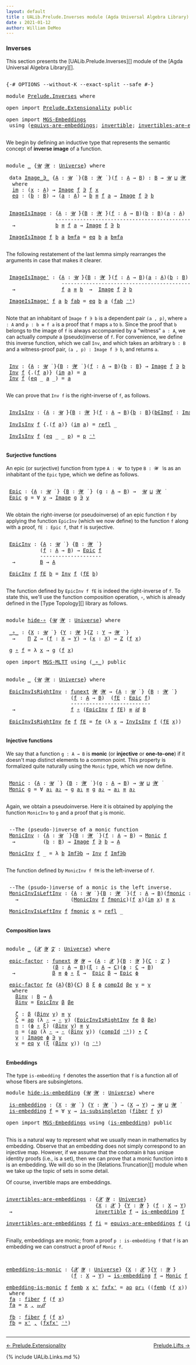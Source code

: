 ```yaml
---
layout: default
title : UALib.Prelude.Inverses module (Agda Universal Algebra Library)
date : 2021-01-12
author: William DeMeo
---
```


### <a id="inverses">Inverses</a>

This section presents the [UALib.Prelude.Inverses][] module of the [Agda Universal Algebra Library][].

<pre class="Agda">

<a id="290" class="Symbol">{-#</a> <a id="294" class="Keyword">OPTIONS</a> <a id="302" class="Pragma">--without-K</a> <a id="314" class="Pragma">--exact-split</a> <a id="328" class="Pragma">--safe</a> <a id="335" class="Symbol">#-}</a>

<a id="340" class="Keyword">module</a> <a id="347" href="Prelude.Inverses.html" class="Module">Prelude.Inverses</a> <a id="364" class="Keyword">where</a>

<a id="371" class="Keyword">open</a> <a id="376" class="Keyword">import</a> <a id="383" href="Prelude.Extensionality.html" class="Module">Prelude.Extensionality</a> <a id="406" class="Keyword">public</a>

<a id="414" class="Keyword">open</a> <a id="419" class="Keyword">import</a> <a id="426" href="MGS-Embeddings.html" class="Module">MGS-Embeddings</a>
 <a id="442" class="Keyword">using</a> <a id="448" class="Symbol">(</a><a id="449" href="MGS-Embeddings.html#1410" class="Function">equivs-are-embeddings</a><a id="470" class="Symbol">;</a> <a id="472" href="MGS-Equivalences.html#370" class="Function">invertible</a><a id="482" class="Symbol">;</a> <a id="484" href="MGS-Equivalences.html#2127" class="Function">invertibles-are-equivs</a><a id="506" class="Symbol">)</a> <a id="508" class="Keyword">public</a>

</pre>

We begin by defining an inductive type that represents the semantic concept of **inverse image** of a function.

<pre class="Agda">

<a id="655" class="Keyword">module</a> <a id="662" href="Prelude.Inverses.html#662" class="Module">_</a> <a id="664" class="Symbol">{</a><a id="665" href="Prelude.Inverses.html#665" class="Bound">𝓤</a> <a id="667" href="Prelude.Inverses.html#667" class="Bound">𝓦</a> <a id="669" class="Symbol">:</a> <a id="671" href="Agda.Primitive.html#423" class="Postulate">Universe</a><a id="679" class="Symbol">}</a> <a id="681" class="Keyword">where</a>

 <a id="689" class="Keyword">data</a> <a id="694" href="Prelude.Inverses.html#694" class="Datatype Operator">Image_∋_</a> <a id="703" class="Symbol">{</a><a id="704" href="Prelude.Inverses.html#704" class="Bound">A</a> <a id="706" class="Symbol">:</a> <a id="708" href="Prelude.Inverses.html#665" class="Bound">𝓤</a> <a id="710" href="Universes.html#403" class="Function Operator">̇</a> <a id="712" class="Symbol">}{</a><a id="714" href="Prelude.Inverses.html#714" class="Bound">B</a> <a id="716" class="Symbol">:</a> <a id="718" href="Prelude.Inverses.html#667" class="Bound">𝓦</a> <a id="720" href="Universes.html#403" class="Function Operator">̇</a> <a id="722" class="Symbol">}(</a><a id="724" href="Prelude.Inverses.html#724" class="Bound">f</a> <a id="726" class="Symbol">:</a> <a id="728" href="Prelude.Inverses.html#704" class="Bound">A</a> <a id="730" class="Symbol">→</a> <a id="732" href="Prelude.Inverses.html#714" class="Bound">B</a><a id="733" class="Symbol">)</a> <a id="735" class="Symbol">:</a> <a id="737" href="Prelude.Inverses.html#714" class="Bound">B</a> <a id="739" class="Symbol">→</a> <a id="741" href="Prelude.Inverses.html#665" class="Bound">𝓤</a> <a id="743" href="Agda.Primitive.html#636" class="Primitive Operator">⊔</a> <a id="745" href="Prelude.Inverses.html#667" class="Bound">𝓦</a> <a id="747" href="Universes.html#403" class="Function Operator">̇</a>
  <a id="751" class="Keyword">where</a>
  <a id="759" href="Prelude.Inverses.html#759" class="InductiveConstructor">im</a> <a id="762" class="Symbol">:</a> <a id="764" class="Symbol">(</a><a id="765" href="Prelude.Inverses.html#765" class="Bound">x</a> <a id="767" class="Symbol">:</a> <a id="769" href="Prelude.Inverses.html#704" class="Bound">A</a><a id="770" class="Symbol">)</a> <a id="772" class="Symbol">→</a> <a id="774" href="Prelude.Inverses.html#694" class="Datatype Operator">Image</a> <a id="780" href="Prelude.Inverses.html#724" class="Bound">f</a> <a id="782" href="Prelude.Inverses.html#694" class="Datatype Operator">∋</a> <a id="784" href="Prelude.Inverses.html#724" class="Bound">f</a> <a id="786" href="Prelude.Inverses.html#765" class="Bound">x</a>
  <a id="790" href="Prelude.Inverses.html#790" class="InductiveConstructor">eq</a> <a id="793" class="Symbol">:</a> <a id="795" class="Symbol">(</a><a id="796" href="Prelude.Inverses.html#796" class="Bound">b</a> <a id="798" class="Symbol">:</a> <a id="800" href="Prelude.Inverses.html#714" class="Bound">B</a><a id="801" class="Symbol">)</a> <a id="803" class="Symbol">→</a> <a id="805" class="Symbol">(</a><a id="806" href="Prelude.Inverses.html#806" class="Bound">a</a> <a id="808" class="Symbol">:</a> <a id="810" href="Prelude.Inverses.html#704" class="Bound">A</a><a id="811" class="Symbol">)</a> <a id="813" class="Symbol">→</a> <a id="815" href="Prelude.Inverses.html#796" class="Bound">b</a> <a id="817" href="Prelude.Equality.html#1231" class="Datatype Operator">≡</a> <a id="819" href="Prelude.Inverses.html#724" class="Bound">f</a> <a id="821" href="Prelude.Inverses.html#806" class="Bound">a</a> <a id="823" class="Symbol">→</a> <a id="825" href="Prelude.Inverses.html#694" class="Datatype Operator">Image</a> <a id="831" href="Prelude.Inverses.html#724" class="Bound">f</a> <a id="833" href="Prelude.Inverses.html#694" class="Datatype Operator">∋</a> <a id="835" href="Prelude.Inverses.html#796" class="Bound">b</a>


 <a id="840" href="Prelude.Inverses.html#840" class="Function">ImageIsImage</a> <a id="853" class="Symbol">:</a> <a id="855" class="Symbol">{</a><a id="856" href="Prelude.Inverses.html#856" class="Bound">A</a> <a id="858" class="Symbol">:</a> <a id="860" href="Prelude.Inverses.html#665" class="Bound">𝓤</a> <a id="862" href="Universes.html#403" class="Function Operator">̇</a><a id="863" class="Symbol">}{</a><a id="865" href="Prelude.Inverses.html#865" class="Bound">B</a> <a id="867" class="Symbol">:</a> <a id="869" href="Prelude.Inverses.html#667" class="Bound">𝓦</a> <a id="871" href="Universes.html#403" class="Function Operator">̇</a><a id="872" class="Symbol">}(</a><a id="874" href="Prelude.Inverses.html#874" class="Bound">f</a> <a id="876" class="Symbol">:</a> <a id="878" href="Prelude.Inverses.html#856" class="Bound">A</a> <a id="880" class="Symbol">→</a> <a id="882" href="Prelude.Inverses.html#865" class="Bound">B</a><a id="883" class="Symbol">)(</a><a id="885" href="Prelude.Inverses.html#885" class="Bound">b</a> <a id="887" class="Symbol">:</a> <a id="889" href="Prelude.Inverses.html#865" class="Bound">B</a><a id="890" class="Symbol">)(</a><a id="892" href="Prelude.Inverses.html#892" class="Bound">a</a> <a id="894" class="Symbol">:</a> <a id="896" href="Prelude.Inverses.html#856" class="Bound">A</a><a id="897" class="Symbol">)</a>
                <a id="915" class="Comment">---------------------------------------------</a>
  <a id="963" class="Symbol">→</a>             <a id="977" href="Prelude.Inverses.html#885" class="Bound">b</a> <a id="979" href="Prelude.Equality.html#1231" class="Datatype Operator">≡</a> <a id="981" href="Prelude.Inverses.html#874" class="Bound">f</a> <a id="983" href="Prelude.Inverses.html#892" class="Bound">a</a> <a id="985" class="Symbol">→</a> <a id="987" href="Prelude.Inverses.html#694" class="Datatype Operator">Image</a> <a id="993" href="Prelude.Inverses.html#874" class="Bound">f</a> <a id="995" href="Prelude.Inverses.html#694" class="Datatype Operator">∋</a> <a id="997" href="Prelude.Inverses.html#885" class="Bound">b</a>

 <a id="1001" href="Prelude.Inverses.html#840" class="Function">ImageIsImage</a> <a id="1014" href="Prelude.Inverses.html#1014" class="Bound">f</a> <a id="1016" href="Prelude.Inverses.html#1016" class="Bound">b</a> <a id="1018" href="Prelude.Inverses.html#1018" class="Bound">a</a> <a id="1020" href="Prelude.Inverses.html#1020" class="Bound">b≡fa</a> <a id="1025" class="Symbol">=</a> <a id="1027" href="Prelude.Inverses.html#790" class="InductiveConstructor">eq</a> <a id="1030" href="Prelude.Inverses.html#1016" class="Bound">b</a> <a id="1032" href="Prelude.Inverses.html#1018" class="Bound">a</a> <a id="1034" href="Prelude.Inverses.html#1020" class="Bound">b≡fa</a>

</pre>

The following restatement of the last lemma simply rearranges the arguments in case that makes it clearer.

<pre class="Agda">

 <a id="1175" href="Prelude.Inverses.html#1175" class="Function">ImageIsImage&#39;</a> <a id="1189" class="Symbol">:</a> <a id="1191" class="Symbol">{</a><a id="1192" href="Prelude.Inverses.html#1192" class="Bound">A</a> <a id="1194" class="Symbol">:</a> <a id="1196" href="Prelude.Inverses.html#665" class="Bound">𝓤</a> <a id="1198" href="Universes.html#403" class="Function Operator">̇</a><a id="1199" class="Symbol">}{</a><a id="1201" href="Prelude.Inverses.html#1201" class="Bound">B</a> <a id="1203" class="Symbol">:</a> <a id="1205" href="Prelude.Inverses.html#667" class="Bound">𝓦</a> <a id="1207" href="Universes.html#403" class="Function Operator">̇</a><a id="1208" class="Symbol">}(</a><a id="1210" href="Prelude.Inverses.html#1210" class="Bound">f</a> <a id="1212" class="Symbol">:</a> <a id="1214" href="Prelude.Inverses.html#1192" class="Bound">A</a> <a id="1216" class="Symbol">→</a> <a id="1218" href="Prelude.Inverses.html#1201" class="Bound">B</a><a id="1219" class="Symbol">)(</a><a id="1221" href="Prelude.Inverses.html#1221" class="Bound">a</a> <a id="1223" class="Symbol">:</a> <a id="1225" href="Prelude.Inverses.html#1192" class="Bound">A</a><a id="1226" class="Symbol">)(</a><a id="1228" href="Prelude.Inverses.html#1228" class="Bound">b</a> <a id="1230" class="Symbol">:</a> <a id="1232" href="Prelude.Inverses.html#1201" class="Bound">B</a><a id="1233" class="Symbol">)</a>
                  <a id="1253" class="Comment">---------------------------------------------</a>
  <a id="1301" class="Symbol">→</a>               <a id="1317" href="Prelude.Inverses.html#1210" class="Bound">f</a> <a id="1319" href="Prelude.Inverses.html#1221" class="Bound">a</a> <a id="1321" href="Prelude.Equality.html#1231" class="Datatype Operator">≡</a> <a id="1323" href="Prelude.Inverses.html#1228" class="Bound">b</a>  <a id="1326" class="Symbol">→</a>  <a id="1329" href="Prelude.Inverses.html#694" class="Datatype Operator">Image</a> <a id="1335" href="Prelude.Inverses.html#1210" class="Bound">f</a> <a id="1337" href="Prelude.Inverses.html#694" class="Datatype Operator">∋</a> <a id="1339" href="Prelude.Inverses.html#1228" class="Bound">b</a>

 <a id="1343" href="Prelude.Inverses.html#1175" class="Function">ImageIsImage&#39;</a> <a id="1357" href="Prelude.Inverses.html#1357" class="Bound">f</a> <a id="1359" href="Prelude.Inverses.html#1359" class="Bound">a</a> <a id="1361" href="Prelude.Inverses.html#1361" class="Bound">b</a> <a id="1363" href="Prelude.Inverses.html#1363" class="Bound">fab</a> <a id="1367" class="Symbol">=</a> <a id="1369" href="Prelude.Inverses.html#790" class="InductiveConstructor">eq</a> <a id="1372" href="Prelude.Inverses.html#1361" class="Bound">b</a> <a id="1374" href="Prelude.Inverses.html#1359" class="Bound">a</a> <a id="1376" class="Symbol">(</a><a id="1377" href="Prelude.Inverses.html#1363" class="Bound">fab</a> <a id="1381" href="MGS-MLTT.html#6125" class="Function Operator">⁻¹</a><a id="1383" class="Symbol">)</a>

</pre>

Note that an inhabitant of `Image f ∋ b` is a dependent pair `(a , p)`, where `a : A` and `p : b ≡ f a` is a proof that `f` maps `a` to `b`.  Since the proof that `b` belongs to the image of `f` is always accompanied by a "witness" `a : A`, we can actually *compute* a (pseudo)inverse of `f`. For convenience, we define this inverse function, which we call `Inv`, and which takes an arbitrary `b : B` and a witness-proof pair, `(a , p) : Image f ∋ b`, and returns `a`.

<pre class="Agda">

 <a id="1883" href="Prelude.Inverses.html#1883" class="Function">Inv</a> <a id="1887" class="Symbol">:</a> <a id="1889" class="Symbol">{</a><a id="1890" href="Prelude.Inverses.html#1890" class="Bound">A</a> <a id="1892" class="Symbol">:</a> <a id="1894" href="Prelude.Inverses.html#665" class="Bound">𝓤</a> <a id="1896" href="Universes.html#403" class="Function Operator">̇</a> <a id="1898" class="Symbol">}{</a><a id="1900" href="Prelude.Inverses.html#1900" class="Bound">B</a> <a id="1902" class="Symbol">:</a> <a id="1904" href="Prelude.Inverses.html#667" class="Bound">𝓦</a> <a id="1906" href="Universes.html#403" class="Function Operator">̇</a> <a id="1908" class="Symbol">}(</a><a id="1910" href="Prelude.Inverses.html#1910" class="Bound">f</a> <a id="1912" class="Symbol">:</a> <a id="1914" href="Prelude.Inverses.html#1890" class="Bound">A</a> <a id="1916" class="Symbol">→</a> <a id="1918" href="Prelude.Inverses.html#1900" class="Bound">B</a><a id="1919" class="Symbol">){</a><a id="1921" href="Prelude.Inverses.html#1921" class="Bound">b</a> <a id="1923" class="Symbol">:</a> <a id="1925" href="Prelude.Inverses.html#1900" class="Bound">B</a><a id="1926" class="Symbol">}</a> <a id="1928" class="Symbol">→</a> <a id="1930" href="Prelude.Inverses.html#694" class="Datatype Operator">Image</a> <a id="1936" href="Prelude.Inverses.html#1910" class="Bound">f</a> <a id="1938" href="Prelude.Inverses.html#694" class="Datatype Operator">∋</a> <a id="1940" href="Prelude.Inverses.html#1921" class="Bound">b</a>  <a id="1943" class="Symbol">→</a>  <a id="1946" href="Prelude.Inverses.html#1890" class="Bound">A</a>
 <a id="1949" href="Prelude.Inverses.html#1883" class="Function">Inv</a> <a id="1953" href="Prelude.Inverses.html#1953" class="Bound">f</a> <a id="1955" class="Symbol">{</a><a id="1956" class="DottedPattern Symbol">.(</a><a id="1958" href="Prelude.Inverses.html#1953" class="DottedPattern Bound">f</a> <a id="1960" href="Prelude.Inverses.html#1968" class="DottedPattern Bound">a</a><a id="1961" class="DottedPattern Symbol">)</a><a id="1962" class="Symbol">}</a> <a id="1964" class="Symbol">(</a><a id="1965" href="Prelude.Inverses.html#759" class="InductiveConstructor">im</a> <a id="1968" href="Prelude.Inverses.html#1968" class="Bound">a</a><a id="1969" class="Symbol">)</a> <a id="1971" class="Symbol">=</a> <a id="1973" href="Prelude.Inverses.html#1968" class="Bound">a</a>
 <a id="1976" href="Prelude.Inverses.html#1883" class="Function">Inv</a> <a id="1980" href="Prelude.Inverses.html#1980" class="Bound">f</a> <a id="1982" class="Symbol">(</a><a id="1983" href="Prelude.Inverses.html#790" class="InductiveConstructor">eq</a> <a id="1986" class="Symbol">_</a> <a id="1988" href="Prelude.Inverses.html#1988" class="Bound">a</a> <a id="1990" class="Symbol">_)</a> <a id="1993" class="Symbol">=</a> <a id="1995" href="Prelude.Inverses.html#1988" class="Bound">a</a>

</pre>

We can prove that `Inv f` is the right-inverse of `f`, as follows.

<pre class="Agda">

 <a id="2093" href="Prelude.Inverses.html#2093" class="Function">InvIsInv</a> <a id="2102" class="Symbol">:</a> <a id="2104" class="Symbol">{</a><a id="2105" href="Prelude.Inverses.html#2105" class="Bound">A</a> <a id="2107" class="Symbol">:</a> <a id="2109" href="Prelude.Inverses.html#665" class="Bound">𝓤</a> <a id="2111" href="Universes.html#403" class="Function Operator">̇</a><a id="2112" class="Symbol">}{</a><a id="2114" href="Prelude.Inverses.html#2114" class="Bound">B</a> <a id="2116" class="Symbol">:</a> <a id="2118" href="Prelude.Inverses.html#667" class="Bound">𝓦</a> <a id="2120" href="Universes.html#403" class="Function Operator">̇</a><a id="2121" class="Symbol">}(</a><a id="2123" href="Prelude.Inverses.html#2123" class="Bound">f</a> <a id="2125" class="Symbol">:</a> <a id="2127" href="Prelude.Inverses.html#2105" class="Bound">A</a> <a id="2129" class="Symbol">→</a> <a id="2131" href="Prelude.Inverses.html#2114" class="Bound">B</a><a id="2132" class="Symbol">){</a><a id="2134" href="Prelude.Inverses.html#2134" class="Bound">b</a> <a id="2136" class="Symbol">:</a> <a id="2138" href="Prelude.Inverses.html#2114" class="Bound">B</a><a id="2139" class="Symbol">}(</a><a id="2141" href="Prelude.Inverses.html#2141" class="Bound">b∈Imgf</a> <a id="2148" class="Symbol">:</a> <a id="2150" href="Prelude.Inverses.html#694" class="Datatype Operator">Image</a> <a id="2156" href="Prelude.Inverses.html#2123" class="Bound">f</a> <a id="2158" href="Prelude.Inverses.html#694" class="Datatype Operator">∋</a> <a id="2160" href="Prelude.Inverses.html#2134" class="Bound">b</a><a id="2161" class="Symbol">)</a> <a id="2163" class="Symbol">→</a> <a id="2165" href="Prelude.Inverses.html#2123" class="Bound">f</a><a id="2166" class="Symbol">(</a><a id="2167" href="Prelude.Inverses.html#1883" class="Function">Inv</a> <a id="2171" href="Prelude.Inverses.html#2123" class="Bound">f</a> <a id="2173" href="Prelude.Inverses.html#2141" class="Bound">b∈Imgf</a><a id="2179" class="Symbol">)</a> <a id="2181" href="Prelude.Equality.html#1231" class="Datatype Operator">≡</a> <a id="2183" href="Prelude.Inverses.html#2134" class="Bound">b</a>

 <a id="2187" href="Prelude.Inverses.html#2093" class="Function">InvIsInv</a> <a id="2196" href="Prelude.Inverses.html#2196" class="Bound">f</a> <a id="2198" class="Symbol">{</a><a id="2199" class="DottedPattern Symbol">.(</a><a id="2201" href="Prelude.Inverses.html#2196" class="DottedPattern Bound">f</a> <a id="2203" href="Prelude.Inverses.html#2211" class="DottedPattern Bound">a</a><a id="2204" class="DottedPattern Symbol">)</a><a id="2205" class="Symbol">}</a> <a id="2207" class="Symbol">(</a><a id="2208" href="Prelude.Inverses.html#759" class="InductiveConstructor">im</a> <a id="2211" href="Prelude.Inverses.html#2211" class="Bound">a</a><a id="2212" class="Symbol">)</a> <a id="2214" class="Symbol">=</a> <a id="2216" href="Prelude.Equality.html#1413" class="InductiveConstructor">refl</a> <a id="2221" class="Symbol">_</a>

 <a id="2225" href="Prelude.Inverses.html#2093" class="Function">InvIsInv</a> <a id="2234" href="Prelude.Inverses.html#2234" class="Bound">f</a> <a id="2236" class="Symbol">(</a><a id="2237" href="Prelude.Inverses.html#790" class="InductiveConstructor">eq</a> <a id="2240" class="Symbol">_</a> <a id="2242" class="Symbol">_</a> <a id="2244" href="Prelude.Inverses.html#2244" class="Bound">p</a><a id="2245" class="Symbol">)</a> <a id="2247" class="Symbol">=</a> <a id="2249" href="Prelude.Inverses.html#2244" class="Bound">p</a> <a id="2251" href="MGS-MLTT.html#6125" class="Function Operator">⁻¹</a>

</pre>





#### <a id="surjective-functions">Surjective functions</a>

An epic (or surjective) function from type `A : 𝓤 ̇` to type `B : 𝓦 ̇` is as an inhabitant of the `Epic` type, which we define as follows.

<pre class="Agda">

 <a id="2486" href="Prelude.Inverses.html#2486" class="Function">Epic</a> <a id="2491" class="Symbol">:</a> <a id="2493" class="Symbol">{</a><a id="2494" href="Prelude.Inverses.html#2494" class="Bound">A</a> <a id="2496" class="Symbol">:</a> <a id="2498" href="Prelude.Inverses.html#665" class="Bound">𝓤</a> <a id="2500" href="Universes.html#403" class="Function Operator">̇</a> <a id="2502" class="Symbol">}</a> <a id="2504" class="Symbol">{</a><a id="2505" href="Prelude.Inverses.html#2505" class="Bound">B</a> <a id="2507" class="Symbol">:</a> <a id="2509" href="Prelude.Inverses.html#667" class="Bound">𝓦</a> <a id="2511" href="Universes.html#403" class="Function Operator">̇</a> <a id="2513" class="Symbol">}</a> <a id="2515" class="Symbol">(</a><a id="2516" href="Prelude.Inverses.html#2516" class="Bound">g</a> <a id="2518" class="Symbol">:</a> <a id="2520" href="Prelude.Inverses.html#2494" class="Bound">A</a> <a id="2522" class="Symbol">→</a> <a id="2524" href="Prelude.Inverses.html#2505" class="Bound">B</a><a id="2525" class="Symbol">)</a> <a id="2527" class="Symbol">→</a>  <a id="2530" href="Prelude.Inverses.html#665" class="Bound">𝓤</a> <a id="2532" href="Agda.Primitive.html#636" class="Primitive Operator">⊔</a> <a id="2534" href="Prelude.Inverses.html#667" class="Bound">𝓦</a> <a id="2536" href="Universes.html#403" class="Function Operator">̇</a>
 <a id="2539" href="Prelude.Inverses.html#2486" class="Function">Epic</a> <a id="2544" href="Prelude.Inverses.html#2544" class="Bound">g</a> <a id="2546" class="Symbol">=</a> <a id="2548" class="Symbol">∀</a> <a id="2550" href="Prelude.Inverses.html#2550" class="Bound">y</a> <a id="2552" class="Symbol">→</a> <a id="2554" href="Prelude.Inverses.html#694" class="Datatype Operator">Image</a> <a id="2560" href="Prelude.Inverses.html#2544" class="Bound">g</a> <a id="2562" href="Prelude.Inverses.html#694" class="Datatype Operator">∋</a> <a id="2564" href="Prelude.Inverses.html#2550" class="Bound">y</a>

</pre>

We obtain the right-inverse (or pseudoinverse) of an epic function `f` by applying the function `EpicInv` (which we now define) to the function `f` along with a proof, `fE : Epic f`, that `f` is surjective.

<pre class="Agda">

 <a id="2802" href="Prelude.Inverses.html#2802" class="Function">EpicInv</a> <a id="2810" class="Symbol">:</a> <a id="2812" class="Symbol">{</a><a id="2813" href="Prelude.Inverses.html#2813" class="Bound">A</a> <a id="2815" class="Symbol">:</a> <a id="2817" href="Prelude.Inverses.html#665" class="Bound">𝓤</a> <a id="2819" href="Universes.html#403" class="Function Operator">̇</a> <a id="2821" class="Symbol">}</a> <a id="2823" class="Symbol">{</a><a id="2824" href="Prelude.Inverses.html#2824" class="Bound">B</a> <a id="2826" class="Symbol">:</a> <a id="2828" href="Prelude.Inverses.html#667" class="Bound">𝓦</a> <a id="2830" href="Universes.html#403" class="Function Operator">̇</a> <a id="2832" class="Symbol">}</a>
           <a id="2845" class="Symbol">(</a><a id="2846" href="Prelude.Inverses.html#2846" class="Bound">f</a> <a id="2848" class="Symbol">:</a> <a id="2850" href="Prelude.Inverses.html#2813" class="Bound">A</a> <a id="2852" class="Symbol">→</a> <a id="2854" href="Prelude.Inverses.html#2824" class="Bound">B</a><a id="2855" class="Symbol">)</a> <a id="2857" class="Symbol">→</a> <a id="2859" href="Prelude.Inverses.html#2486" class="Function">Epic</a> <a id="2864" href="Prelude.Inverses.html#2846" class="Bound">f</a>
           <a id="2877" class="Comment">--------------------</a>
  <a id="2900" class="Symbol">→</a>        <a id="2909" href="Prelude.Inverses.html#2824" class="Bound">B</a> <a id="2911" class="Symbol">→</a> <a id="2913" href="Prelude.Inverses.html#2813" class="Bound">A</a>

 <a id="2917" href="Prelude.Inverses.html#2802" class="Function">EpicInv</a> <a id="2925" href="Prelude.Inverses.html#2925" class="Bound">f</a> <a id="2927" href="Prelude.Inverses.html#2927" class="Bound">fE</a> <a id="2930" href="Prelude.Inverses.html#2930" class="Bound">b</a> <a id="2932" class="Symbol">=</a> <a id="2934" href="Prelude.Inverses.html#1883" class="Function">Inv</a> <a id="2938" href="Prelude.Inverses.html#2925" class="Bound">f</a> <a id="2940" class="Symbol">(</a><a id="2941" href="Prelude.Inverses.html#2927" class="Bound">fE</a> <a id="2944" href="Prelude.Inverses.html#2930" class="Bound">b</a><a id="2945" class="Symbol">)</a>

</pre>

The function defined by `EpicInv f fE` is indeed the right-inverse of `f`. To state this, we'll use the function composition operation, `∘`, which is already defined in the [Type Topology][] library as follows.

<pre class="Agda">

<a id="3186" class="Keyword">module</a> <a id="hide-∘"></a><a id="3193" href="Prelude.Inverses.html#3193" class="Module">hide-∘</a> <a id="3200" class="Symbol">{</a><a id="3201" href="Prelude.Inverses.html#3201" class="Bound">𝓤</a> <a id="3203" href="Prelude.Inverses.html#3203" class="Bound">𝓦</a> <a id="3205" class="Symbol">:</a> <a id="3207" href="Agda.Primitive.html#423" class="Postulate">Universe</a><a id="3215" class="Symbol">}</a> <a id="3217" class="Keyword">where</a>

 <a id="hide-∘._∘_"></a><a id="3225" href="Prelude.Inverses.html#3225" class="Function Operator">_∘_</a> <a id="3229" class="Symbol">:</a> <a id="3231" class="Symbol">{</a><a id="3232" href="Prelude.Inverses.html#3232" class="Bound">X</a> <a id="3234" class="Symbol">:</a> <a id="3236" href="Prelude.Inverses.html#3201" class="Bound">𝓤</a> <a id="3238" href="Universes.html#403" class="Function Operator">̇</a> <a id="3240" class="Symbol">}</a> <a id="3242" class="Symbol">{</a><a id="3243" href="Prelude.Inverses.html#3243" class="Bound">Y</a> <a id="3245" class="Symbol">:</a> <a id="3247" href="Prelude.Inverses.html#3203" class="Bound">𝓦</a> <a id="3249" href="Universes.html#403" class="Function Operator">̇</a><a id="3250" class="Symbol">}{</a><a id="3252" href="Prelude.Inverses.html#3252" class="Bound">Z</a> <a id="3254" class="Symbol">:</a> <a id="3256" href="Prelude.Inverses.html#3243" class="Bound">Y</a> <a id="3258" class="Symbol">→</a> <a id="3260" href="Prelude.Inverses.html#3203" class="Bound">𝓦</a> <a id="3262" href="Universes.html#403" class="Function Operator">̇</a> <a id="3264" class="Symbol">}</a>
  <a id="3268" class="Symbol">→</a>    <a id="3273" href="MGS-MLTT.html#3562" class="Function">Π</a> <a id="3275" href="Prelude.Inverses.html#3252" class="Bound">Z</a> <a id="3277" class="Symbol">→</a> <a id="3279" class="Symbol">(</a><a id="3280" href="Prelude.Inverses.html#3280" class="Bound">f</a> <a id="3282" class="Symbol">:</a> <a id="3284" href="Prelude.Inverses.html#3232" class="Bound">X</a> <a id="3286" class="Symbol">→</a> <a id="3288" href="Prelude.Inverses.html#3243" class="Bound">Y</a><a id="3289" class="Symbol">)</a> <a id="3291" class="Symbol">→</a> <a id="3293" class="Symbol">(</a><a id="3294" href="Prelude.Inverses.html#3294" class="Bound">x</a> <a id="3296" class="Symbol">:</a> <a id="3298" href="Prelude.Inverses.html#3232" class="Bound">X</a><a id="3299" class="Symbol">)</a> <a id="3301" class="Symbol">→</a> <a id="3303" href="Prelude.Inverses.html#3252" class="Bound">Z</a> <a id="3305" class="Symbol">(</a><a id="3306" href="Prelude.Inverses.html#3280" class="Bound">f</a> <a id="3308" href="Prelude.Inverses.html#3294" class="Bound">x</a><a id="3309" class="Symbol">)</a>

 <a id="3313" href="Prelude.Inverses.html#3313" class="Bound">g</a> <a id="3315" href="Prelude.Inverses.html#3225" class="Function Operator">∘</a> <a id="3317" href="Prelude.Inverses.html#3317" class="Bound">f</a> <a id="3319" class="Symbol">=</a> <a id="3321" class="Symbol">λ</a> <a id="3323" href="Prelude.Inverses.html#3323" class="Bound">x</a> <a id="3325" class="Symbol">→</a> <a id="3327" href="Prelude.Inverses.html#3313" class="Bound">g</a> <a id="3329" class="Symbol">(</a><a id="3330" href="Prelude.Inverses.html#3317" class="Bound">f</a> <a id="3332" href="Prelude.Inverses.html#3323" class="Bound">x</a><a id="3333" class="Symbol">)</a>

<a id="3336" class="Keyword">open</a> <a id="3341" class="Keyword">import</a> <a id="3348" href="MGS-MLTT.html" class="Module">MGS-MLTT</a> <a id="3357" class="Keyword">using</a> <a id="3363" class="Symbol">(</a><a id="3364" href="MGS-MLTT.html#3813" class="Function Operator">_∘_</a><a id="3367" class="Symbol">)</a> <a id="3369" class="Keyword">public</a>


<a id="3378" class="Keyword">module</a> <a id="3385" href="Prelude.Inverses.html#3385" class="Module">_</a> <a id="3387" class="Symbol">{</a><a id="3388" href="Prelude.Inverses.html#3388" class="Bound">𝓤</a> <a id="3390" href="Prelude.Inverses.html#3390" class="Bound">𝓦</a> <a id="3392" class="Symbol">:</a> <a id="3394" href="Agda.Primitive.html#423" class="Postulate">Universe</a><a id="3402" class="Symbol">}</a> <a id="3404" class="Keyword">where</a>

 <a id="3412" href="Prelude.Inverses.html#3412" class="Function">EpicInvIsRightInv</a> <a id="3430" class="Symbol">:</a> <a id="3432" href="MGS-FunExt-from-Univalence.html#393" class="Function">funext</a> <a id="3439" href="Prelude.Inverses.html#3390" class="Bound">𝓦</a> <a id="3441" href="Prelude.Inverses.html#3390" class="Bound">𝓦</a> <a id="3443" class="Symbol">→</a> <a id="3445" class="Symbol">{</a><a id="3446" href="Prelude.Inverses.html#3446" class="Bound">A</a> <a id="3448" class="Symbol">:</a> <a id="3450" href="Prelude.Inverses.html#3388" class="Bound">𝓤</a> <a id="3452" href="Universes.html#403" class="Function Operator">̇</a> <a id="3454" class="Symbol">}</a> <a id="3456" class="Symbol">{</a><a id="3457" href="Prelude.Inverses.html#3457" class="Bound">B</a> <a id="3459" class="Symbol">:</a> <a id="3461" href="Prelude.Inverses.html#3390" class="Bound">𝓦</a> <a id="3463" href="Universes.html#403" class="Function Operator">̇</a> <a id="3465" class="Symbol">}</a>
                     <a id="3488" class="Symbol">(</a><a id="3489" href="Prelude.Inverses.html#3489" class="Bound">f</a> <a id="3491" class="Symbol">:</a> <a id="3493" href="Prelude.Inverses.html#3446" class="Bound">A</a> <a id="3495" class="Symbol">→</a> <a id="3497" href="Prelude.Inverses.html#3457" class="Bound">B</a><a id="3498" class="Symbol">)</a>  <a id="3501" class="Symbol">(</a><a id="3502" href="Prelude.Inverses.html#3502" class="Bound">fE</a> <a id="3505" class="Symbol">:</a> <a id="3507" href="Prelude.Inverses.html#2486" class="Function">Epic</a> <a id="3512" href="Prelude.Inverses.html#3489" class="Bound">f</a><a id="3513" class="Symbol">)</a>
                     <a id="3536" class="Comment">--------------------------</a>
  <a id="3565" class="Symbol">→</a>                  <a id="3584" href="Prelude.Inverses.html#3489" class="Bound">f</a> <a id="3586" href="MGS-MLTT.html#3813" class="Function Operator">∘</a> <a id="3588" class="Symbol">(</a><a id="3589" href="Prelude.Inverses.html#2802" class="Function">EpicInv</a> <a id="3597" href="Prelude.Inverses.html#3489" class="Bound">f</a> <a id="3599" href="Prelude.Inverses.html#3502" class="Bound">fE</a><a id="3601" class="Symbol">)</a> <a id="3603" href="Prelude.Equality.html#1231" class="Datatype Operator">≡</a> <a id="3605" href="MGS-MLTT.html#3778" class="Function">𝑖𝑑</a> <a id="3608" href="Prelude.Inverses.html#3457" class="Bound">B</a>

 <a id="3612" href="Prelude.Inverses.html#3412" class="Function">EpicInvIsRightInv</a> <a id="3630" href="Prelude.Inverses.html#3630" class="Bound">fe</a> <a id="3633" href="Prelude.Inverses.html#3633" class="Bound">f</a> <a id="3635" href="Prelude.Inverses.html#3635" class="Bound">fE</a> <a id="3638" class="Symbol">=</a> <a id="3640" href="Prelude.Inverses.html#3630" class="Bound">fe</a> <a id="3643" class="Symbol">(λ</a> <a id="3646" href="Prelude.Inverses.html#3646" class="Bound">x</a> <a id="3648" class="Symbol">→</a> <a id="3650" href="Prelude.Inverses.html#2093" class="Function">InvIsInv</a> <a id="3659" href="Prelude.Inverses.html#3633" class="Bound">f</a> <a id="3661" class="Symbol">(</a><a id="3662" href="Prelude.Inverses.html#3635" class="Bound">fE</a> <a id="3665" href="Prelude.Inverses.html#3646" class="Bound">x</a><a id="3666" class="Symbol">))</a>

</pre>





#### <a id="injective-functions">Injective functions</a>

We say that a function `g : A → B` is **monic** (or **injective** or **one-to-one**) if it doesn't map distinct elements to a common point. This property is formalized quite naturally using the `Monic` type, which we now define.

<pre class="Agda">

 <a id="3989" href="Prelude.Inverses.html#3989" class="Function">Monic</a> <a id="3995" class="Symbol">:</a> <a id="3997" class="Symbol">{</a><a id="3998" href="Prelude.Inverses.html#3998" class="Bound">A</a> <a id="4000" class="Symbol">:</a> <a id="4002" href="Prelude.Inverses.html#3388" class="Bound">𝓤</a> <a id="4004" href="Universes.html#403" class="Function Operator">̇</a> <a id="4006" class="Symbol">}</a> <a id="4008" class="Symbol">{</a><a id="4009" href="Prelude.Inverses.html#4009" class="Bound">B</a> <a id="4011" class="Symbol">:</a> <a id="4013" href="Prelude.Inverses.html#3390" class="Bound">𝓦</a> <a id="4015" href="Universes.html#403" class="Function Operator">̇</a> <a id="4017" class="Symbol">}(</a><a id="4019" href="Prelude.Inverses.html#4019" class="Bound">g</a> <a id="4021" class="Symbol">:</a> <a id="4023" href="Prelude.Inverses.html#3998" class="Bound">A</a> <a id="4025" class="Symbol">→</a> <a id="4027" href="Prelude.Inverses.html#4009" class="Bound">B</a><a id="4028" class="Symbol">)</a> <a id="4030" class="Symbol">→</a> <a id="4032" href="Prelude.Inverses.html#3388" class="Bound">𝓤</a> <a id="4034" href="Agda.Primitive.html#636" class="Primitive Operator">⊔</a> <a id="4036" href="Prelude.Inverses.html#3390" class="Bound">𝓦</a> <a id="4038" href="Universes.html#403" class="Function Operator">̇</a>
 <a id="4041" href="Prelude.Inverses.html#3989" class="Function">Monic</a> <a id="4047" href="Prelude.Inverses.html#4047" class="Bound">g</a> <a id="4049" class="Symbol">=</a> <a id="4051" class="Symbol">∀</a> <a id="4053" href="Prelude.Inverses.html#4053" class="Bound">a₁</a> <a id="4056" href="Prelude.Inverses.html#4056" class="Bound">a₂</a> <a id="4059" class="Symbol">→</a> <a id="4061" href="Prelude.Inverses.html#4047" class="Bound">g</a> <a id="4063" href="Prelude.Inverses.html#4053" class="Bound">a₁</a> <a id="4066" href="Prelude.Equality.html#1231" class="Datatype Operator">≡</a> <a id="4068" href="Prelude.Inverses.html#4047" class="Bound">g</a> <a id="4070" href="Prelude.Inverses.html#4056" class="Bound">a₂</a> <a id="4073" class="Symbol">→</a> <a id="4075" href="Prelude.Inverses.html#4053" class="Bound">a₁</a> <a id="4078" href="Prelude.Equality.html#1231" class="Datatype Operator">≡</a> <a id="4080" href="Prelude.Inverses.html#4056" class="Bound">a₂</a>

</pre>

Again, we obtain a pseudoinverse. Here it is obtained by applying the function `MonicInv` to `g` and a proof that `g` is monic.

<pre class="Agda">

 <a id="4240" class="Comment">--The (pseudo-)inverse of a monic function</a>
 <a id="4284" href="Prelude.Inverses.html#4284" class="Function">MonicInv</a> <a id="4293" class="Symbol">:</a> <a id="4295" class="Symbol">{</a><a id="4296" href="Prelude.Inverses.html#4296" class="Bound">A</a> <a id="4298" class="Symbol">:</a> <a id="4300" href="Prelude.Inverses.html#3388" class="Bound">𝓤</a> <a id="4302" href="Universes.html#403" class="Function Operator">̇</a> <a id="4304" class="Symbol">}{</a><a id="4306" href="Prelude.Inverses.html#4306" class="Bound">B</a> <a id="4308" class="Symbol">:</a> <a id="4310" href="Prelude.Inverses.html#3390" class="Bound">𝓦</a> <a id="4312" href="Universes.html#403" class="Function Operator">̇</a> <a id="4314" class="Symbol">}(</a><a id="4316" href="Prelude.Inverses.html#4316" class="Bound">f</a> <a id="4318" class="Symbol">:</a> <a id="4320" href="Prelude.Inverses.html#4296" class="Bound">A</a> <a id="4322" class="Symbol">→</a> <a id="4324" href="Prelude.Inverses.html#4306" class="Bound">B</a><a id="4325" class="Symbol">)</a> <a id="4327" class="Symbol">→</a> <a id="4329" href="Prelude.Inverses.html#3989" class="Function">Monic</a> <a id="4335" href="Prelude.Inverses.html#4316" class="Bound">f</a>
  <a id="4339" class="Symbol">→</a>         <a id="4349" class="Symbol">(</a><a id="4350" href="Prelude.Inverses.html#4350" class="Bound">b</a> <a id="4352" class="Symbol">:</a> <a id="4354" href="Prelude.Inverses.html#4306" class="Bound">B</a><a id="4355" class="Symbol">)</a> <a id="4357" class="Symbol">→</a> <a id="4359" href="Prelude.Inverses.html#694" class="Datatype Operator">Image</a> <a id="4365" href="Prelude.Inverses.html#4316" class="Bound">f</a> <a id="4367" href="Prelude.Inverses.html#694" class="Datatype Operator">∋</a> <a id="4369" href="Prelude.Inverses.html#4350" class="Bound">b</a> <a id="4371" class="Symbol">→</a> <a id="4373" href="Prelude.Inverses.html#4296" class="Bound">A</a>

 <a id="4377" href="Prelude.Inverses.html#4284" class="Function">MonicInv</a> <a id="4386" href="Prelude.Inverses.html#4386" class="Bound">f</a> <a id="4388" class="Symbol">_</a> <a id="4390" class="Symbol">=</a> <a id="4392" class="Symbol">λ</a> <a id="4394" href="Prelude.Inverses.html#4394" class="Bound">b</a> <a id="4396" href="Prelude.Inverses.html#4396" class="Bound">Imf∋b</a> <a id="4402" class="Symbol">→</a> <a id="4404" href="Prelude.Inverses.html#1883" class="Function">Inv</a> <a id="4408" href="Prelude.Inverses.html#4386" class="Bound">f</a> <a id="4410" href="Prelude.Inverses.html#4396" class="Bound">Imf∋b</a>

</pre>

The function defined by `MonicInv f fM` is the left-inverse of `f`.

<pre class="Agda">

 <a id="4513" class="Comment">--The (psudo-)inverse of a monic is the left inverse.</a>
 <a id="4568" href="Prelude.Inverses.html#4568" class="Function">MonicInvIsLeftInv</a> <a id="4586" class="Symbol">:</a> <a id="4588" class="Symbol">{</a><a id="4589" href="Prelude.Inverses.html#4589" class="Bound">A</a> <a id="4591" class="Symbol">:</a> <a id="4593" href="Prelude.Inverses.html#3388" class="Bound">𝓤</a> <a id="4595" href="Universes.html#403" class="Function Operator">̇</a> <a id="4597" class="Symbol">}{</a><a id="4599" href="Prelude.Inverses.html#4599" class="Bound">B</a> <a id="4601" class="Symbol">:</a> <a id="4603" href="Prelude.Inverses.html#3390" class="Bound">𝓦</a> <a id="4605" href="Universes.html#403" class="Function Operator">̇</a> <a id="4607" class="Symbol">}(</a><a id="4609" href="Prelude.Inverses.html#4609" class="Bound">f</a> <a id="4611" class="Symbol">:</a> <a id="4613" href="Prelude.Inverses.html#4589" class="Bound">A</a> <a id="4615" class="Symbol">→</a> <a id="4617" href="Prelude.Inverses.html#4599" class="Bound">B</a><a id="4618" class="Symbol">)(</a><a id="4620" href="Prelude.Inverses.html#4620" class="Bound">fmonic</a> <a id="4627" class="Symbol">:</a> <a id="4629" href="Prelude.Inverses.html#3989" class="Function">Monic</a> <a id="4635" href="Prelude.Inverses.html#4609" class="Bound">f</a><a id="4636" class="Symbol">)(</a><a id="4638" href="Prelude.Inverses.html#4638" class="Bound">x</a> <a id="4640" class="Symbol">:</a> <a id="4642" href="Prelude.Inverses.html#4589" class="Bound">A</a><a id="4643" class="Symbol">)</a>
   <a id="4648" class="Symbol">→</a>                 <a id="4666" class="Symbol">(</a><a id="4667" href="Prelude.Inverses.html#4284" class="Function">MonicInv</a> <a id="4676" href="Prelude.Inverses.html#4609" class="Bound">f</a> <a id="4678" href="Prelude.Inverses.html#4620" class="Bound">fmonic</a><a id="4684" class="Symbol">)(</a><a id="4686" href="Prelude.Inverses.html#4609" class="Bound">f</a> <a id="4688" href="Prelude.Inverses.html#4638" class="Bound">x</a><a id="4689" class="Symbol">)(</a><a id="4691" href="Prelude.Inverses.html#759" class="InductiveConstructor">im</a> <a id="4694" href="Prelude.Inverses.html#4638" class="Bound">x</a><a id="4695" class="Symbol">)</a> <a id="4697" href="Prelude.Equality.html#1231" class="Datatype Operator">≡</a> <a id="4699" href="Prelude.Inverses.html#4638" class="Bound">x</a>

 <a id="4703" href="Prelude.Inverses.html#4568" class="Function">MonicInvIsLeftInv</a> <a id="4721" href="Prelude.Inverses.html#4721" class="Bound">f</a> <a id="4723" href="Prelude.Inverses.html#4723" class="Bound">fmonic</a> <a id="4730" href="Prelude.Inverses.html#4730" class="Bound">x</a> <a id="4732" class="Symbol">=</a> <a id="4734" href="Prelude.Equality.html#1413" class="InductiveConstructor">refl</a> <a id="4739" class="Symbol">_</a>

</pre>



#### <a id="composition-laws">Composition laws</a>

<pre class="Agda">

<a id="4822" class="Keyword">module</a> <a id="4829" href="Prelude.Inverses.html#4829" class="Module">_</a> <a id="4831" class="Symbol">{</a><a id="4832" href="Prelude.Inverses.html#4832" class="Bound">𝓧</a> <a id="4834" href="Prelude.Inverses.html#4834" class="Bound">𝓨</a> <a id="4836" href="Prelude.Inverses.html#4836" class="Bound">𝓩</a> <a id="4838" class="Symbol">:</a> <a id="4840" href="Agda.Primitive.html#423" class="Postulate">Universe</a><a id="4848" class="Symbol">}</a> <a id="4850" class="Keyword">where</a>

 <a id="4858" href="Prelude.Inverses.html#4858" class="Function">epic-factor</a> <a id="4870" class="Symbol">:</a> <a id="4872" href="MGS-FunExt-from-Univalence.html#393" class="Function">funext</a> <a id="4879" href="Prelude.Inverses.html#4834" class="Bound">𝓨</a> <a id="4881" href="Prelude.Inverses.html#4834" class="Bound">𝓨</a> <a id="4883" class="Symbol">→</a> <a id="4885" class="Symbol">{</a><a id="4886" href="Prelude.Inverses.html#4886" class="Bound">A</a> <a id="4888" class="Symbol">:</a> <a id="4890" href="Prelude.Inverses.html#4832" class="Bound">𝓧</a> <a id="4892" href="Universes.html#403" class="Function Operator">̇</a><a id="4893" class="Symbol">}{</a><a id="4895" href="Prelude.Inverses.html#4895" class="Bound">B</a> <a id="4897" class="Symbol">:</a> <a id="4899" href="Prelude.Inverses.html#4834" class="Bound">𝓨</a> <a id="4901" href="Universes.html#403" class="Function Operator">̇</a><a id="4902" class="Symbol">}{</a><a id="4904" href="Prelude.Inverses.html#4904" class="Bound">C</a> <a id="4906" class="Symbol">:</a> <a id="4908" href="Prelude.Inverses.html#4836" class="Bound">𝓩</a> <a id="4910" href="Universes.html#403" class="Function Operator">̇</a><a id="4911" class="Symbol">}</a>
               <a id="4928" class="Symbol">(</a><a id="4929" href="Prelude.Inverses.html#4929" class="Bound">β</a> <a id="4931" class="Symbol">:</a> <a id="4933" href="Prelude.Inverses.html#4886" class="Bound">A</a> <a id="4935" class="Symbol">→</a> <a id="4937" href="Prelude.Inverses.html#4895" class="Bound">B</a><a id="4938" class="Symbol">)(</a><a id="4940" href="Prelude.Inverses.html#4940" class="Bound">ξ</a> <a id="4942" class="Symbol">:</a> <a id="4944" href="Prelude.Inverses.html#4886" class="Bound">A</a> <a id="4946" class="Symbol">→</a> <a id="4948" href="Prelude.Inverses.html#4904" class="Bound">C</a><a id="4949" class="Symbol">)(</a><a id="4951" href="Prelude.Inverses.html#4951" class="Bound">ϕ</a> <a id="4953" class="Symbol">:</a> <a id="4955" href="Prelude.Inverses.html#4904" class="Bound">C</a> <a id="4957" class="Symbol">→</a> <a id="4959" href="Prelude.Inverses.html#4895" class="Bound">B</a><a id="4960" class="Symbol">)</a>
  <a id="4964" class="Symbol">→</a>            <a id="4977" href="Prelude.Inverses.html#4929" class="Bound">β</a> <a id="4979" href="Prelude.Equality.html#1231" class="Datatype Operator">≡</a> <a id="4981" href="Prelude.Inverses.html#4951" class="Bound">ϕ</a> <a id="4983" href="MGS-MLTT.html#3813" class="Function Operator">∘</a> <a id="4985" href="Prelude.Inverses.html#4940" class="Bound">ξ</a> <a id="4987" class="Symbol">→</a>  <a id="4990" href="Prelude.Inverses.html#2486" class="Function">Epic</a> <a id="4995" href="Prelude.Inverses.html#4929" class="Bound">β</a> <a id="4997" class="Symbol">→</a> <a id="4999" href="Prelude.Inverses.html#2486" class="Function">Epic</a> <a id="5004" href="Prelude.Inverses.html#4951" class="Bound">ϕ</a>

 <a id="5008" href="Prelude.Inverses.html#4858" class="Function">epic-factor</a> <a id="5020" href="Prelude.Inverses.html#5020" class="Bound">fe</a> <a id="5023" class="Symbol">{</a><a id="5024" href="Prelude.Inverses.html#5024" class="Bound">A</a><a id="5025" class="Symbol">}{</a><a id="5027" href="Prelude.Inverses.html#5027" class="Bound">B</a><a id="5028" class="Symbol">}{</a><a id="5030" href="Prelude.Inverses.html#5030" class="Bound">C</a><a id="5031" class="Symbol">}</a> <a id="5033" href="Prelude.Inverses.html#5033" class="Bound">β</a> <a id="5035" href="Prelude.Inverses.html#5035" class="Bound">ξ</a> <a id="5037" href="Prelude.Inverses.html#5037" class="Bound">ϕ</a> <a id="5039" href="Prelude.Inverses.html#5039" class="Bound">compId</a> <a id="5046" href="Prelude.Inverses.html#5046" class="Bound">βe</a> <a id="5049" href="Prelude.Inverses.html#5049" class="Bound">y</a> <a id="5051" class="Symbol">=</a> <a id="5053" href="Prelude.Inverses.html#5253" class="Function">γ</a>
  <a id="5057" class="Keyword">where</a>
   <a id="5066" href="Prelude.Inverses.html#5066" class="Function">βinv</a> <a id="5071" class="Symbol">:</a> <a id="5073" href="Prelude.Inverses.html#5027" class="Bound">B</a> <a id="5075" class="Symbol">→</a> <a id="5077" href="Prelude.Inverses.html#5024" class="Bound">A</a>
   <a id="5082" href="Prelude.Inverses.html#5066" class="Function">βinv</a> <a id="5087" class="Symbol">=</a> <a id="5089" href="Prelude.Inverses.html#2802" class="Function">EpicInv</a> <a id="5097" href="Prelude.Inverses.html#5033" class="Bound">β</a> <a id="5099" href="Prelude.Inverses.html#5046" class="Bound">βe</a>

   <a id="5106" href="Prelude.Inverses.html#5106" class="Function">ζ</a> <a id="5108" class="Symbol">:</a> <a id="5110" href="Prelude.Inverses.html#5033" class="Bound">β</a> <a id="5112" class="Symbol">(</a><a id="5113" href="Prelude.Inverses.html#5066" class="Function">βinv</a> <a id="5118" href="Prelude.Inverses.html#5049" class="Bound">y</a><a id="5119" class="Symbol">)</a> <a id="5121" href="Prelude.Equality.html#1231" class="Datatype Operator">≡</a> <a id="5123" href="Prelude.Inverses.html#5049" class="Bound">y</a>
   <a id="5128" href="Prelude.Inverses.html#5106" class="Function">ζ</a> <a id="5130" class="Symbol">=</a> <a id="5132" href="MGS-MLTT.html#6613" class="Function">ap</a> <a id="5135" class="Symbol">(λ</a> <a id="5138" href="Prelude.Inverses.html#5138" class="Bound">-</a> <a id="5140" class="Symbol">→</a> <a id="5142" href="Prelude.Inverses.html#5138" class="Bound">-</a> <a id="5144" href="Prelude.Inverses.html#5049" class="Bound">y</a><a id="5145" class="Symbol">)</a> <a id="5147" class="Symbol">(</a><a id="5148" href="Prelude.Inverses.html#3412" class="Function">EpicInvIsRightInv</a> <a id="5166" href="Prelude.Inverses.html#5020" class="Bound">fe</a> <a id="5169" href="Prelude.Inverses.html#5033" class="Bound">β</a> <a id="5171" href="Prelude.Inverses.html#5046" class="Bound">βe</a><a id="5173" class="Symbol">)</a>
   <a id="5178" href="Prelude.Inverses.html#5178" class="Function">η</a> <a id="5180" class="Symbol">:</a> <a id="5182" class="Symbol">(</a><a id="5183" href="Prelude.Inverses.html#5037" class="Bound">ϕ</a> <a id="5185" href="MGS-MLTT.html#3813" class="Function Operator">∘</a> <a id="5187" href="Prelude.Inverses.html#5035" class="Bound">ξ</a><a id="5188" class="Symbol">)</a> <a id="5190" class="Symbol">(</a><a id="5191" href="Prelude.Inverses.html#5066" class="Function">βinv</a> <a id="5196" href="Prelude.Inverses.html#5049" class="Bound">y</a><a id="5197" class="Symbol">)</a> <a id="5199" href="Prelude.Equality.html#1231" class="Datatype Operator">≡</a> <a id="5201" href="Prelude.Inverses.html#5049" class="Bound">y</a>
   <a id="5206" href="Prelude.Inverses.html#5178" class="Function">η</a> <a id="5208" class="Symbol">=</a> <a id="5210" class="Symbol">(</a><a id="5211" href="MGS-MLTT.html#6613" class="Function">ap</a> <a id="5214" class="Symbol">(λ</a> <a id="5217" href="Prelude.Inverses.html#5217" class="Bound">-</a> <a id="5219" class="Symbol">→</a> <a id="5221" href="Prelude.Inverses.html#5217" class="Bound">-</a> <a id="5223" class="Symbol">(</a><a id="5224" href="Prelude.Inverses.html#5066" class="Function">βinv</a> <a id="5229" href="Prelude.Inverses.html#5049" class="Bound">y</a><a id="5230" class="Symbol">))</a> <a id="5233" class="Symbol">(</a><a id="5234" href="Prelude.Inverses.html#5039" class="Bound">compId</a> <a id="5241" href="MGS-MLTT.html#6125" class="Function Operator">⁻¹</a><a id="5243" class="Symbol">))</a> <a id="5246" href="MGS-MLTT.html#5910" class="Function Operator">∙</a> <a id="5248" href="Prelude.Inverses.html#5106" class="Function">ζ</a>
   <a id="5253" href="Prelude.Inverses.html#5253" class="Function">γ</a> <a id="5255" class="Symbol">:</a> <a id="5257" href="Prelude.Inverses.html#694" class="Datatype Operator">Image</a> <a id="5263" href="Prelude.Inverses.html#5037" class="Bound">ϕ</a> <a id="5265" href="Prelude.Inverses.html#694" class="Datatype Operator">∋</a> <a id="5267" href="Prelude.Inverses.html#5049" class="Bound">y</a>
   <a id="5272" href="Prelude.Inverses.html#5253" class="Function">γ</a> <a id="5274" class="Symbol">=</a> <a id="5276" href="Prelude.Inverses.html#790" class="InductiveConstructor">eq</a> <a id="5279" href="Prelude.Inverses.html#5049" class="Bound">y</a> <a id="5281" class="Symbol">(</a><a id="5282" href="Prelude.Inverses.html#5035" class="Bound">ξ</a> <a id="5284" class="Symbol">(</a><a id="5285" href="Prelude.Inverses.html#5066" class="Function">βinv</a> <a id="5290" href="Prelude.Inverses.html#5049" class="Bound">y</a><a id="5291" class="Symbol">))</a> <a id="5294" class="Symbol">(</a><a id="5295" href="Prelude.Inverses.html#5178" class="Function">η</a> <a id="5297" href="MGS-MLTT.html#6125" class="Function Operator">⁻¹</a><a id="5299" class="Symbol">)</a>

</pre>





#### <a id="embeddings">Embeddings</a>
The type `is-embedding f` denotes the assertion that `f` is a function all of whose fibers are subsingletons.

<pre class="Agda">
<a id="5481" class="Keyword">module</a> <a id="hide-is-embedding"></a><a id="5488" href="Prelude.Inverses.html#5488" class="Module">hide-is-embedding</a> <a id="5506" class="Symbol">{</a><a id="5507" href="Prelude.Inverses.html#5507" class="Bound">𝓤</a> <a id="5509" href="Prelude.Inverses.html#5509" class="Bound">𝓦</a> <a id="5511" class="Symbol">:</a> <a id="5513" href="Agda.Primitive.html#423" class="Postulate">Universe</a><a id="5521" class="Symbol">}</a> <a id="5523" class="Keyword">where</a>

 <a id="hide-is-embedding.is-embedding"></a><a id="5531" href="Prelude.Inverses.html#5531" class="Function">is-embedding</a> <a id="5544" class="Symbol">:</a> <a id="5546" class="Symbol">{</a><a id="5547" href="Prelude.Inverses.html#5547" class="Bound">X</a> <a id="5549" class="Symbol">:</a> <a id="5551" href="Prelude.Inverses.html#5507" class="Bound">𝓤</a> <a id="5553" href="Universes.html#403" class="Function Operator">̇</a> <a id="5555" class="Symbol">}</a> <a id="5557" class="Symbol">{</a><a id="5558" href="Prelude.Inverses.html#5558" class="Bound">Y</a> <a id="5560" class="Symbol">:</a> <a id="5562" href="Prelude.Inverses.html#5509" class="Bound">𝓦</a> <a id="5564" href="Universes.html#403" class="Function Operator">̇</a> <a id="5566" class="Symbol">}</a> <a id="5568" class="Symbol">→</a> <a id="5570" class="Symbol">(</a><a id="5571" href="Prelude.Inverses.html#5547" class="Bound">X</a> <a id="5573" class="Symbol">→</a> <a id="5575" href="Prelude.Inverses.html#5558" class="Bound">Y</a><a id="5576" class="Symbol">)</a> <a id="5578" class="Symbol">→</a> <a id="5580" href="Prelude.Inverses.html#5507" class="Bound">𝓤</a> <a id="5582" href="Agda.Primitive.html#636" class="Primitive Operator">⊔</a> <a id="5584" href="Prelude.Inverses.html#5509" class="Bound">𝓦</a> <a id="5586" href="Universes.html#403" class="Function Operator">̇</a>
 <a id="5589" href="Prelude.Inverses.html#5531" class="Function">is-embedding</a> <a id="5602" href="Prelude.Inverses.html#5602" class="Bound">f</a> <a id="5604" class="Symbol">=</a> <a id="5606" class="Symbol">∀</a> <a id="5608" href="Prelude.Inverses.html#5608" class="Bound">y</a> <a id="5610" class="Symbol">→</a> <a id="5612" href="MGS-Basic-UF.html#743" class="Function">is-subsingleton</a> <a id="5628" class="Symbol">(</a><a id="5629" href="MGS-Equivalences.html#501" class="Function">fiber</a> <a id="5635" href="Prelude.Inverses.html#5602" class="Bound">f</a> <a id="5637" href="Prelude.Inverses.html#5608" class="Bound">y</a><a id="5638" class="Symbol">)</a>

<a id="5641" class="Keyword">open</a> <a id="5646" class="Keyword">import</a> <a id="5653" href="MGS-Embeddings.html" class="Module">MGS-Embeddings</a> <a id="5668" class="Keyword">using</a> <a id="5674" class="Symbol">(</a><a id="5675" href="MGS-Embeddings.html#384" class="Function">is-embedding</a><a id="5687" class="Symbol">)</a> <a id="5689" class="Keyword">public</a>

</pre>

This is a natural way to represent what we usually mean in mathematics by embedding.  Observe that an embedding does not simply correspond to an injective map.  However, if we assume that the codomain `B` has unique identity proofs (i.e., is a set), then we can prove that a monic function into `B` is an embedding. We will do so in the [Relations.Truncation][] module when we take up the topic of sets in some detail.

Of course, invertible maps are embeddings.

<pre class="Agda">

<a id="invertibles-are-embeddings"></a><a id="6187" href="Prelude.Inverses.html#6187" class="Function">invertibles-are-embeddings</a> <a id="6214" class="Symbol">:</a> <a id="6216" class="Symbol">{</a><a id="6217" href="Prelude.Inverses.html#6217" class="Bound">𝓧</a> <a id="6219" href="Prelude.Inverses.html#6219" class="Bound">𝓨</a> <a id="6221" class="Symbol">:</a> <a id="6223" href="Agda.Primitive.html#423" class="Postulate">Universe</a><a id="6231" class="Symbol">}</a>
                             <a id="6262" class="Symbol">{</a><a id="6263" href="Prelude.Inverses.html#6263" class="Bound">X</a> <a id="6265" class="Symbol">:</a> <a id="6267" href="Prelude.Inverses.html#6217" class="Bound">𝓧</a> <a id="6269" href="Universes.html#403" class="Function Operator">̇</a><a id="6270" class="Symbol">}</a> <a id="6272" class="Symbol">{</a><a id="6273" href="Prelude.Inverses.html#6273" class="Bound">Y</a> <a id="6275" class="Symbol">:</a> <a id="6277" href="Prelude.Inverses.html#6219" class="Bound">𝓨</a> <a id="6279" href="Universes.html#403" class="Function Operator">̇</a><a id="6280" class="Symbol">}</a> <a id="6282" class="Symbol">(</a><a id="6283" href="Prelude.Inverses.html#6283" class="Bound">f</a> <a id="6285" class="Symbol">:</a> <a id="6287" href="Prelude.Inverses.html#6263" class="Bound">X</a> <a id="6289" class="Symbol">→</a> <a id="6291" href="Prelude.Inverses.html#6273" class="Bound">Y</a><a id="6292" class="Symbol">)</a>
 <a id="6295" class="Symbol">→</a>                           <a id="6323" href="MGS-Equivalences.html#370" class="Function">invertible</a> <a id="6334" href="Prelude.Inverses.html#6283" class="Bound">f</a> <a id="6336" class="Symbol">→</a> <a id="6338" href="MGS-Embeddings.html#384" class="Function">is-embedding</a> <a id="6351" href="Prelude.Inverses.html#6283" class="Bound">f</a>

<a id="6354" href="Prelude.Inverses.html#6187" class="Function">invertibles-are-embeddings</a> <a id="6381" href="Prelude.Inverses.html#6381" class="Bound">f</a> <a id="6383" href="Prelude.Inverses.html#6383" class="Bound">fi</a> <a id="6386" class="Symbol">=</a> <a id="6388" href="MGS-Embeddings.html#1410" class="Function">equivs-are-embeddings</a> <a id="6410" href="Prelude.Inverses.html#6381" class="Bound">f</a> <a id="6412" class="Symbol">(</a><a id="6413" href="MGS-Equivalences.html#2127" class="Function">invertibles-are-equivs</a> <a id="6436" href="Prelude.Inverses.html#6381" class="Bound">f</a> <a id="6438" href="Prelude.Inverses.html#6383" class="Bound">fi</a><a id="6440" class="Symbol">)</a>

</pre>

Finally, embeddings are monic; from a proof `p : is-embedding f` that `f` is an embedding we can construct a proof of `Monic f`.

<pre class="Agda">


<a id="embedding-is-monic"></a><a id="6600" href="Prelude.Inverses.html#6600" class="Function">embedding-is-monic</a> <a id="6619" class="Symbol">:</a> <a id="6621" class="Symbol">{</a><a id="6622" href="Prelude.Inverses.html#6622" class="Bound">𝓧</a> <a id="6624" href="Prelude.Inverses.html#6624" class="Bound">𝓨</a> <a id="6626" class="Symbol">:</a> <a id="6628" href="Agda.Primitive.html#423" class="Postulate">Universe</a><a id="6636" class="Symbol">}</a> <a id="6638" class="Symbol">{</a><a id="6639" href="Prelude.Inverses.html#6639" class="Bound">X</a> <a id="6641" class="Symbol">:</a> <a id="6643" href="Prelude.Inverses.html#6622" class="Bound">𝓧</a> <a id="6645" href="Universes.html#403" class="Function Operator">̇</a><a id="6646" class="Symbol">}{</a><a id="6648" href="Prelude.Inverses.html#6648" class="Bound">Y</a> <a id="6650" class="Symbol">:</a> <a id="6652" href="Prelude.Inverses.html#6624" class="Bound">𝓨</a> <a id="6654" href="Universes.html#403" class="Function Operator">̇</a><a id="6655" class="Symbol">}</a>
                     <a id="6678" class="Symbol">(</a><a id="6679" href="Prelude.Inverses.html#6679" class="Bound">f</a> <a id="6681" class="Symbol">:</a> <a id="6683" href="Prelude.Inverses.html#6639" class="Bound">X</a> <a id="6685" class="Symbol">→</a> <a id="6687" href="Prelude.Inverses.html#6648" class="Bound">Y</a><a id="6688" class="Symbol">)</a> <a id="6690" class="Symbol">→</a> <a id="6692" href="MGS-Embeddings.html#384" class="Function">is-embedding</a> <a id="6705" href="Prelude.Inverses.html#6679" class="Bound">f</a> <a id="6707" class="Symbol">→</a> <a id="6709" href="Prelude.Inverses.html#3989" class="Function">Monic</a> <a id="6715" href="Prelude.Inverses.html#6679" class="Bound">f</a>

<a id="6718" href="Prelude.Inverses.html#6600" class="Function">embedding-is-monic</a> <a id="6737" href="Prelude.Inverses.html#6737" class="Bound">f</a> <a id="6739" href="Prelude.Inverses.html#6739" class="Bound">femb</a> <a id="6744" href="Prelude.Inverses.html#6744" class="Bound">x</a> <a id="6746" href="Prelude.Inverses.html#6746" class="Bound">x&#39;</a> <a id="6749" href="Prelude.Inverses.html#6749" class="Bound">fxfx&#39;</a> <a id="6755" class="Symbol">=</a> <a id="6757" href="MGS-MLTT.html#6613" class="Function">ap</a> <a id="6760" href="MGS-MLTT.html#2942" class="Function">pr₁</a> <a id="6764" class="Symbol">((</a><a id="6766" href="Prelude.Inverses.html#6739" class="Bound">femb</a> <a id="6771" class="Symbol">(</a><a id="6772" href="Prelude.Inverses.html#6737" class="Bound">f</a> <a id="6774" href="Prelude.Inverses.html#6744" class="Bound">x</a><a id="6775" class="Symbol">))</a> <a id="6778" href="Prelude.Inverses.html#6793" class="Function">fa</a> <a id="6781" href="Prelude.Inverses.html#6829" class="Function">fb</a><a id="6783" class="Symbol">)</a>
 <a id="6786" class="Keyword">where</a>
 <a id="6793" href="Prelude.Inverses.html#6793" class="Function">fa</a> <a id="6796" class="Symbol">:</a> <a id="6798" href="MGS-Equivalences.html#501" class="Function">fiber</a> <a id="6804" href="Prelude.Inverses.html#6737" class="Bound">f</a> <a id="6806" class="Symbol">(</a><a id="6807" href="Prelude.Inverses.html#6737" class="Bound">f</a> <a id="6809" href="Prelude.Inverses.html#6744" class="Bound">x</a><a id="6810" class="Symbol">)</a>
 <a id="6813" href="Prelude.Inverses.html#6793" class="Function">fa</a> <a id="6816" class="Symbol">=</a> <a id="6818" href="Prelude.Inverses.html#6744" class="Bound">x</a> <a id="6820" href="MGS-MLTT.html#2929" class="InductiveConstructor Operator">,</a> <a id="6822" href="Prelude.Equality.html#1245" class="InductiveConstructor">𝓇ℯ𝒻𝓁</a>

 <a id="6829" href="Prelude.Inverses.html#6829" class="Function">fb</a> <a id="6832" class="Symbol">:</a> <a id="6834" href="MGS-Equivalences.html#501" class="Function">fiber</a> <a id="6840" href="Prelude.Inverses.html#6737" class="Bound">f</a> <a id="6842" class="Symbol">(</a><a id="6843" href="Prelude.Inverses.html#6737" class="Bound">f</a> <a id="6845" href="Prelude.Inverses.html#6744" class="Bound">x</a><a id="6846" class="Symbol">)</a>
 <a id="6849" href="Prelude.Inverses.html#6829" class="Function">fb</a> <a id="6852" class="Symbol">=</a> <a id="6854" href="Prelude.Inverses.html#6746" class="Bound">x&#39;</a> <a id="6857" href="MGS-MLTT.html#2929" class="InductiveConstructor Operator">,</a> <a id="6859" class="Symbol">(</a><a id="6860" href="Prelude.Inverses.html#6749" class="Bound">fxfx&#39;</a> <a id="6866" href="MGS-MLTT.html#6125" class="Function Operator">⁻¹</a><a id="6868" class="Symbol">)</a>

</pre>


-------------------------------------

<p></p>

[← Prelude.Extensionality](Prelude.Extensionality.html)
<span style="float:right;">[Prelude.Lifts →](Prelude.Lifts.html)</span>


{% include UALib.Links.md %}


<!-- 
This is the first point at which [truncation](UALib.Preface.html#truncation) comes into play.  An [embedding](https://www.cs.bham.ac.uk/~mhe/HoTT-UF-in-Agda-Lecture-Notes/HoTT-UF-Agda.html#embeddings) is defined in the [Type Topology][] library, using the `is-subsingleton` type [described earlier](Prelude.Extensionality.html#alternative-extensionality-type), as follows.
-->
